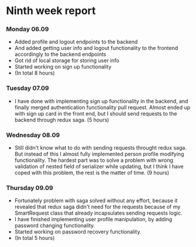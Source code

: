 # Ninth week report

### Monday 06.09

- Added profile and logout endpoints to the backend
- And added getting user info and logout functionality to the frontend accordingly to the backend endpoints
- Got rid of local storage for storing user info
- Started working on sign up functionality
- (In total 8 hours)

### Tuesday 07.09

- I have done with implementing sign up functionality in the backend, and finally merged authentication functionality
  pull request. Almost ended up with sign up card in the front end, but I should send requests to the backend through
  redux saga. (5 hours)

### Wednesday 08.09

- Still didn't know what to do with sending requests throught redux saga. But instead of this I almost fully implemented
  person profile modifying functionality. The hardest part was to solve a problem with wrong validation of nested field
  of serializer while updating, but I think I have coped with this problem, the rest is the matter of time. (9 hours)

### Thursday 09.09

- Fortunately problem with saga solved without any effort, because it revealed that redux saga didn't need for the
  requests because of my SmartRequest class that already incapsulates sending requests logic.
- I have finished implementing user profile manipulation, by adding password changing functionality.
- Started working on password recovery functionality.
- (In total 5 hours)
